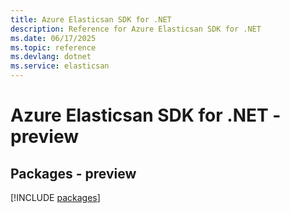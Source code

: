 ```yaml
---
title: Azure Elasticsan SDK for .NET
description: Reference for Azure Elasticsan SDK for .NET
ms.date: 06/17/2025
ms.topic: reference
ms.devlang: dotnet
ms.service: elasticsan
---
```

# Azure Elasticsan SDK for .NET - preview
## Packages - preview
[!INCLUDE [packages](elasticsan-index.md)]